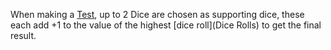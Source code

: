 When making a [Test](Tests.md), up to 2 Dice are chosen as supporting dice, these each add +1 to the value of the highest [dice roll](Dice Rolls) to get the final result.